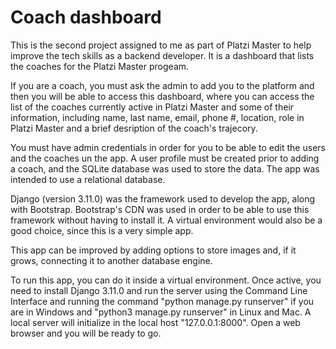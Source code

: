 # Coach dashboard

This is the second project assigned to me as part of Platzi Master to help improve the tech skills as a backend developer. It is a dashboard that lists the coaches for the Platzi Master progeam.

If you are a coach, you must ask the admin to add you to the platform and then you will be able to access this dashboard, where you can access the list of the coaches currently active in Platzi Master and some of their information, including name, last name, email, phone #, location, role in Platzi Master and a brief desription of the coach's trajecory.

You must have admin credentials in order for you to be able to edit the users and the coaches un the app. A user profile must be created prior to adding a coach, and the SQLite database was used to store the data. The app was intended to use a relational database.

Django (version 3.11.0) was the framework used to develop the app, along with Bootstrap. Bootstrap's CDN was used in order to be able to use this framework without having to install it. A virtual environment would also be a good choice, since this is a very simple app.

This app can be improved by adding options to store images and, if it grows, connecting it to another database engine.

To run this app, you can do it inside a virtual environment. Once active, you need to install Django 3.11.0 and run the server using the Command Line Interface and running the command "python manage.py runserver" if you are in Windows and "python3 manage.py runserver" in Linux and Mac. A local server will initialize in the local host "127.0.0.1:8000". Open a web browser and you will be ready to go.
